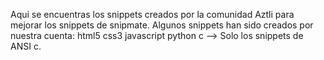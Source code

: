 Aqui se encuentras los snippets creados por la comunidad Aztli para mejorar los 
snippets de snipmate.
Algunos snippets han sido creados por nuestra cuenta:
html5
css3
javascript
python
c --> Solo los snippets de ANSI c.
